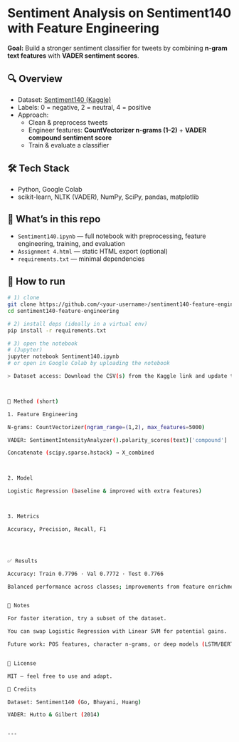 # Sentiment Analysis on Sentiment140 with Feature Engineering

**Goal:** Build a stronger sentiment classifier for tweets by combining **n-gram text features** with **VADER sentiment scores**.

## 🔍 Overview
- Dataset: [Sentiment140 (Kaggle)](https://www.kaggle.com/datasets/kazanova/sentiment140/data)  
- Labels: 0 = negative, 2 = neutral, 4 = positive  
- Approach:
  - Clean & preprocess tweets
  - Engineer features: **CountVectorizer n-grams (1–2)** + **VADER compound sentiment score**
  - Train & evaluate a classifier

## 🛠 Tech Stack
- Python, Google Colab  
- scikit-learn, NLTK (VADER), NumPy, SciPy, pandas, matplotlib

## 📂 What’s in this repo
- `Sentiment140.ipynb` — full notebook with preprocessing, feature engineering, training, and evaluation  
- `Assignment 4.html` — static HTML export (optional)  
- `requirements.txt` — minimal dependencies

## 🚀 How to run
```bash
# 1) clone
git clone https://github.com/<your-username>/sentiment140-feature-engineering.git
cd sentiment140-feature-engineering

# 2) install deps (ideally in a virtual env)
pip install -r requirements.txt

# 3) open the notebook
# (Jupyter) 
jupyter notebook Sentiment140.ipynb
# or open in Google Colab by uploading the notebook

> Dataset access: Download the CSV(s) from the Kaggle link and update the notebook path to your local/Drive location. The repo does not include the dataset.



🧪 Method (short)

1. Feature Engineering

N-grams: CountVectorizer(ngram_range=(1,2), max_features=5000)

VADER: SentimentIntensityAnalyzer().polarity_scores(text)['compound']

Concatenate (scipy.sparse.hstack) → X_combined



2. Model

Logistic Regression (baseline & improved with extra features)



3. Metrics

Accuracy, Precision, Recall, F1




✅ Results

Accuracy: Train 0.7796 · Val 0.7772 · Test 0.7766

Balanced performance across classes; improvements from feature enrichment.


📌 Notes

For faster iteration, try a subset of the dataset.

You can swap Logistic Regression with Linear SVM for potential gains.

Future work: POS features, character n-grams, or deep models (LSTM/BERT).


📜 License

MIT — feel free to use and adapt.

🙌 Credits

Dataset: Sentiment140 (Go, Bhayani, Huang)

VADER: Hutto & Gilbert (2014)


---
